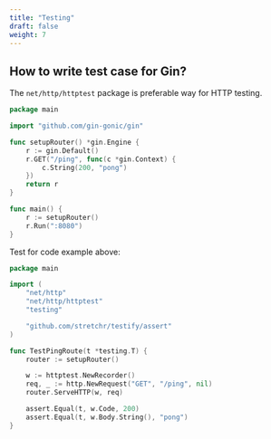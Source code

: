 ```yaml
---
title: "Testing"
draft: false
weight: 7
---
```


## How to write test case for Gin?

The `net/http/httptest` package is preferable way for HTTP testing.

```go
package main

import "github.com/gin-gonic/gin"

func setupRouter() *gin.Engine {
	r := gin.Default()
	r.GET("/ping", func(c *gin.Context) {
		c.String(200, "pong")
	})
	return r
}

func main() {
	r := setupRouter()
	r.Run(":8080")
}
```

Test for code example above:

```go
package main

import (
	"net/http"
	"net/http/httptest"
	"testing"

	"github.com/stretchr/testify/assert"
)

func TestPingRoute(t *testing.T) {
	router := setupRouter()

	w := httptest.NewRecorder()
	req, _ := http.NewRequest("GET", "/ping", nil)
	router.ServeHTTP(w, req)

	assert.Equal(t, w.Code, 200)
	assert.Equal(t, w.Body.String(), "pong")
}
```
